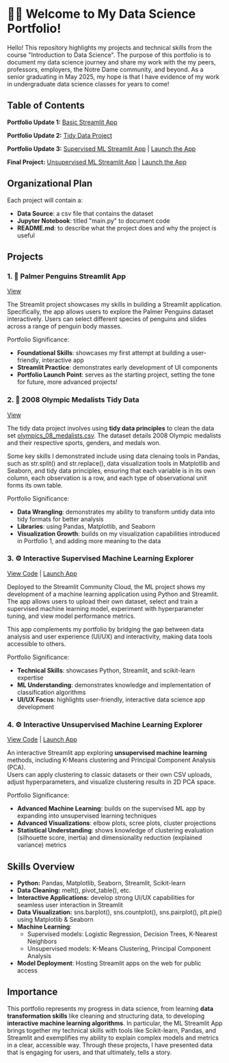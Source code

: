 # 👩‍💻 Welcome to My Data Science Portfolio!

Hello! This repository highlights my projects and technical skills from the course "Introduction to Data Science". The purpose of this portfolio is to document my data science journey and share my work with the my peers, professors, employers, the Notre Dame community, and beyond. As a senior graduating in May 2025, my hope is that I have evidence of my work in undergraduate data science classes for years to come!

## Table of Contents

**Portfolio Update 1:** [Basic Streamlit App](https://github.com/sophiakun/Kunisaki-Data-Science-Portfolio/tree/main/basic-streamlit-app)

**Portfolio Update 2:** [Tidy Data Project](https://github.com/sophiakun/Kunisaki-Data-Science-Portfolio/tree/main/TidyData-Project)

**Portfolio Update 3:** [Supervised ML Streamlit App](https://github.com/sophiakun/Kunisaki-Data-Science-Portfolio/tree/main/MLStreamlitApp) | [Launch the App](https://kunisaki-data-science-portfolio.streamlit.app/)

**Final Project:** [Unsupervised ML Streamlit App](https://github.com/sophiakun/Kunisaki-Data-Science-Portfolio/tree/main/MLUnsupervisedApp) | [Launch the App](https://kunisaki-data-science-portfolio-unsupervised-ml-app.streamlit.app/)

## Organizational Plan

Each project will contain a:
- **Data Source**: a csv file that contains the dataset
- **Jupyter Notebook**: titled "main.py" to document code
- **README.md**: to describe what the project does and why the project is useful

## Projects

### **1. 🐧 Palmer Penguins Streamlit App**
[View](https://github.com/sophiakun/Kunisaki-Data-Science-Portfolio/tree/main/basic-streamlit-app)

The Streamlit project showcases my skills in building a Streamlit application. Specifically, the app allows users to explore the Palmer Penguins dataset interactively. Users can select different species of penguins and slides across a range of penguin body masses. 

Portfolio Significance:
- **Foundational Skills**: showcases my first attempt at building a user-friendly, interactive app 
- **Streamlit Practice**: demonstrates early development of UI components
- **Portfolio Launch Point**: serves as the starting project, setting the tone for future, more advanced projects!

### **2. 🏅 2008 Olympic Medalists Tidy Data**
[View](https://github.com/sophiakun/Kunisaki-Data-Science-Portfolio/tree/main/TidyData-Project)

The tidy data project involves using **tidy data principles** to clean the data set [olympics_08_medalists.csv](https://edjnet.github.io/OlympicsGoNUTS/2008/). The dataset details 2008 Olympic medalists and their respective sports, genders, and medals won.  

Some key skills I demonstrated include using data clenaing tools in Pandas, such as  str.split() and str.replace(), data visualization tools in Matplotlib and Seaborn, and tidy data principles, ensuring that each variable is in its own column, each observation is a row, and each type of observational unit forms its own table.  

Portfolio Significance:
- **Data Wrangling**: demonstrates my ability to transform untidy data into tidy formats for better analysis
- **Libraries**: using Pandas, Matplotlib, and Seaborn
- **Visualization Growth**: builds on my visualization capabilities introduced in Portfolio 1, and adding more meaning to the data


### **3. ⚙️ Interactive Supervised Machine Learning Explorer**
[View Code](https://github.com/sophiakun/Kunisaki-Data-Science-Portfolio/tree/main/MLStreamlitApp) | [Launch App](https://kunisaki-data-science-portfolio.streamlit.app/)

Deployed to the Streamlit Community Cloud, the ML project shows my development of a machine learning application using Python and Streamlit. The app allows users to upload their own dataset, select and train a supervised machine learning model, experiment with hyperparameter tuning, and view model performance metrics. 

This app complements my portfolio by bridging the gap between data analysis and user experience (UI/UX) and interactivity, making data tools accessible to others.

Portfolio Significance:
- **Technical Skills**: showcases Python, Streamlit, and scikit-learn expertise
- **ML Understanding**: demonstrates knowledge and implementation of classification algorithms
- **UI/UX Focus**: highlights user-friendly, interactive data science app development

### **4. ⚙️ Interactive Unsupervised Machine Learning Explorer**
[View Code](https://github.com/sophiakun/Kunisaki-Data-Science-Portfolio/tree/main/MLUnsupervisedApp) | [Launch App](https://kunisaki-data-science-portfolio-unsupervised-ml-app.streamlit.app/)

An interactive Streamlit app exploring **unsupervised machine learning** methods, including K-Means clustering and Principal Component Analysis (PCA).  
Users can apply clustering to classic datasets or their own CSV uploads, adjust hyperparameters, and visualize clustering results in 2D PCA space.

Portfolio Significance:
- **Advanced Machine Learning**: builds on the supervised ML app by expanding into unsupervised learning techniques
- **Advanced Visualizations**:  elbow plots, scree plots, cluster projections
- **Statistical Understanding**: shows knowledge of clustering evaluation (silhouette score, inertia) and dimensionality reduction (explained variance) metrics

## Skills Overview

- **Python:** Pandas, Matplotlib, Seaborn, Streamlit, Scikit-learn
- **Data Cleaning:** melt(), pivot_table(), etc.
- **Interactive Applications:** develop strong UI/UX capabilities for seamless user interaction in Streamlit
- **Data Visualization:** sns.barplot(), sns.countplot(), sns.pairplot(), plt.pie() using Matplotlib & Seaborn
- **Machine Learning**:
  - Supervised models: Logistic Regression, Decision Trees, K-Nearest Neighbors
  - Unsupervised models: K-Means Clustering, Principal Component Analysis
- **Model Deployment**: Hosting Streamlit apps on the web for public access

## Importance

This portfolio represents my progress in data science, from learning **data transformation skills** like cleaning and structuring data, to developing **interactive machine learning algorithms**. In particular, the ML Streamlit App brings together my technical skills with tools like Scikit-learn, Pandas, and Streamlit and exemplifies my ability to explain complex models and metrics in a clear, accessible way. Through these projects, I have presented data that is engaging for users, and that ultimately, tells a story. 
